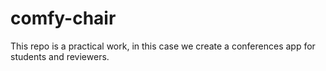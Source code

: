 # comfy-chair
This repo is a practical work, in this case we create a conferences app for students and reviewers.
